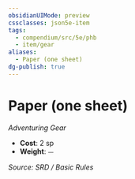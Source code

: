```yaml
---
obsidianUIMode: preview
cssclasses: json5e-item
tags:
  - compendium/src/5e/phb
  - item/gear
aliases:
  - Paper (one sheet)
dg-publish: true
---
```

# Paper (one sheet)
*Adventuring Gear*  

- **Cost**: 2 sp
- **Weight**: ⏤

*Source: SRD / Basic Rules*